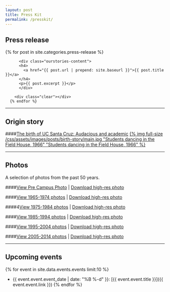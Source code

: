 ```yaml
---
layout: post
title: Press Kit
permalink: /presskit/
---
```


## Press release

<div class="post-list">
      {% for post in site.categories.press-release %}
       
          <div class="ourstories-content">
          <h4>
            <a href="{{ post.url | prepend: site.baseurl }}">{{ post.title }}</a>
          </h4>
          <p>{{ post.excerpt }}</p>
          </div>
       
        <div class="clear"></div>
      {% endfor %}
 </div>

***

## Origin story

####[The birth of UC Santa Cruz: Audacious and academic](/the-birth/)
[{% img full-size /css/assets/images/posts/birth-story/main.jpg "Students dancing in the Field House, 1966" "Students dancing in the Field House, 1966" %}](/the-birth/)

***

## Photos

A selection of photos from the past 50 years.

####[View Pre Campus Photo](/press-photos/index.html) | [Download high-res photo](/css/assets/images/uc-santa-cruz-pre-campus.zip)

####[View 1965-1974 photos](/press-photos/1965-1974.html) | [Download high-res photo](/css/assets/images/uc-santa-cruz-1965-74.zip)

####4[View 1975-1984 photos](/press-photos/1975-1984.html) | [Download high-res photo](/css/assets/images/uc-santa-cruz-1975-84.zip)

####[View 1985-1994 photos](/press-photos/1985-1994.html) | [Download high-res photo](/css/assets/images/uc-santa-cruz-1985-94.zip)

####[View 1995-2004 photos](/press-photos/1995-2004.html) | [Download high-res photo](/css/assets/images/uc-santa-cruz-1995-04.zip)

####[View 2005-2014 photos](/press-photos/2005-2014.html) | [Download high-res photo](/css/assets/images/uc-santa-cruz-2005-14.zip)


***

## Upcoming events

{% for event in site.data.events.events limit:10 %}
- {{ event.event.event_date | date: "%B %-d" }}: [{{ event.event.title }}]({{ event.event.link }})
{% endfor %}
